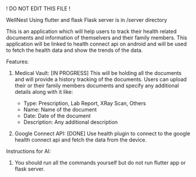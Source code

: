 ! DO NOT EDIT THIS FILE !

WellNest
Using flutter and flask
Flask server is in /server directory

This is an application which will help users to track their health related documents and information of themselvers and their family members.
This application will be linked to health connect api on android and will be used to fetch the health data and show the trends of the data.

Features:
1. Medical Vault: [IN PROGRESS]
This will be holding all the documents and will provide a history tracking of the documents.
Users can upload their or their family members documents and specify any additional details along with it like:
    - Type: Prescription, Lab Report, XRay Scan, Others
    - Name: Name of the document
    - Date: Date of the document
    - Description: Any additional description

2. Google Connect API: [DONE]
Use health plugin to connect to the google health connect api and fetch the data from the device.

Instructions for AI:
1. You should run all the commands yourself but do not run flutter app or flask server.
